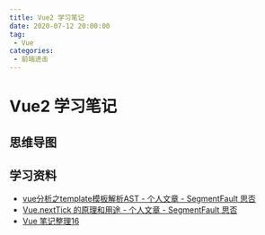 ```yaml
---
title: Vue2 学习笔记
date: 2020-07-12 20:00:00
tag:
 - Vue
categories:
 - 前端进击
---
```

# Vue2 学习笔记
## 思维导图
<CustomImage src='/growth-record/frame/vue/vue2study01.webp' />

## 学习资料
- [vue分析之template模板解析AST - 个人文章 - SegmentFault 思否](https://segmentfault.com/a/1190000015432258)
- [Vue.nextTick 的原理和用途 - 个人文章 - SegmentFault 思否](https://segmentfault.com/a/1190000012861862)
- [Vue 笔记整理16](https://mp.weixin.qq.com/s/elK87NiYZE4VyIFFO8AgDg)
